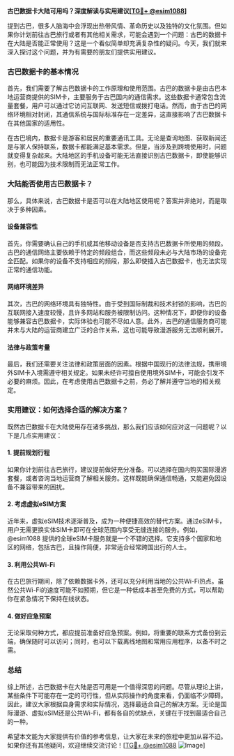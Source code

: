 **古巴数据卡大陆可用吗？深度解读与实用建议[[TG💪+ @esim1088](https://t.me/s/esim1088)]**

提到古巴，很多人脑海中会浮现出热带风情、革命历史以及独特的文化氛围。但如果你计划前往古巴旅行或者有其他相关需求，可能会遇到一个问题：古巴的数据卡在大陆是否能正常使用？这是一个看似简单却充满复杂性的疑问。今天，我们就来深入探讨这个问题，并为有需要的朋友们提供实用建议。

### 古巴数据卡的基本情况

首先，我们需要了解古巴数据卡的工作原理和使用范围。古巴的数据卡是由古巴本地运营商提供的SIM卡，主要服务于古巴国内的通信需求。这些数据卡通常包含流量套餐，用户可以通过它访问互联网、发送短信或拨打电话。然而，由于古巴的网络环境相对封闭，其通信系统与国际标准存在一定差异，这直接影响了古巴数据卡在其他国家的适用性。

在古巴境内，数据卡是游客和居民的重要通讯工具。无论是查询地图、获取新闻还是与家人保持联系，数据卡都能满足基本需求。但是，当涉及到跨境使用时，问题就变得复杂起来。大陆地区的手机设备可能无法直接识别古巴数据卡，即使能够识别，也可能因为技术限制而无法正常工作。

### 大陆能否使用古巴数据卡？

那么，具体来说，古巴数据卡是否可以在大陆地区使用呢？答案并非绝对，而是取决于多种因素。

#### 设备兼容性

首先，你需要确认自己的手机或其他移动设备是否支持古巴数据卡所使用的频段。古巴的通信网络主要依赖于特定的频段组合，而这些频段未必与大陆市场的设备完全匹配。如果你的设备不支持相应的频段，那么即使插入古巴数据卡，也无法实现正常的通信功能。

#### 网络环境差异

其次，古巴的网络环境具有独特性。由于受到国际制裁和技术封锁的影响，古巴的互联网接入速度较慢，且许多网站和服务被限制访问。这种情况下，即便你的设备能够兼容古巴数据卡，实际体验也可能不尽如人意。此外，古巴的通信服务商可能并未与大陆的运营商建立广泛的合作关系，这也可能导致漫游服务无法顺利展开。

#### 法律与政策考量

最后，我们还需要关注法律和政策层面的因素。根据中国现行的法律法规，携带境外SIM卡入境需遵守相关规定。如果未经许可擅自使用境外SIM卡，可能会引发不必要的麻烦。因此，在考虑使用古巴数据卡之前，务必了解并遵守当地的相关规定。

### 实用建议：如何选择合适的解决方案？

既然古巴数据卡在大陆使用存在诸多挑战，那么我们应该如何应对这一问题呢？以下是几点实用建议：

#### 1. 提前规划行程

如果你计划前往古巴旅行，建议提前做好充分准备。可以选择在国内购买国际漫游套餐，或者咨询当地运营商了解相关服务。这样既能确保通信畅通，又能避免因设备不兼容带来的困扰。

#### 2. 考虑虚拟eSIM方案

近年来，虚拟eSIM技术逐渐普及，成为一种便捷高效的替代方案。通过eSIM卡，用户无需更换实体SIM卡即可在全球范围内享受无缝连接的服务。例如，@esim1088 提供的全球eSIM卡服务就是一个不错的选择。它支持多个国家和地区的网络，包括古巴，且操作简便，非常适合经常跨国出行的人士。

#### 3. 利用公共Wi-Fi

在古巴旅行期间，除了依赖数据卡外，还可以充分利用当地的公共Wi-Fi热点。虽然公共Wi-Fi的速度可能不如预期，但它是一种低成本甚至免费的方式，可以帮助你在紧急情况下保持在线状态。

#### 4. 做好应急预案

无论采取何种方式，都应提前准备好应急预案。例如，将重要的联系方式备份到云端，确保随时可以访问；同时，也可以下载离线地图和常用应用程序，以备不时之需。

### 总结

综上所述，古巴数据卡在大陆是否可用是一个值得深思的问题。尽管从理论上讲，某些条件下可能存在一定的可行性，但从实际操作的角度来看，仍面临不少障碍。因此，建议大家根据自身需求和实际情况，选择最适合自己的解决方案。无论是国际漫游、虚拟eSIM还是公共Wi-Fi，都有各自的优缺点，关键在于找到最适合自己的一种。

希望本文能为大家提供有价值的参考信息，让大家在未来的旅程中更加从容不迫。如果你还有其他疑问，欢迎继续交流讨论！[[TG💪+ @esim1088](https://t.me/s/esim1088) ![Image](https://i.postimg.cc/4NQfJmqS/Snipaste-2025-05-13-00-14-12.png)]